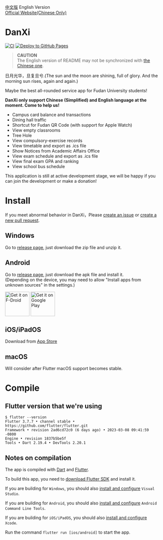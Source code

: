 [中文版](README.md) English Version  
[Official Website(Chinese Only)](https://danxi.fduhole.com)

[//]: # (# Maintenance Notice)

[//]: # ()

[//]: # (As the Flutter framework has shown incompatibility, instability, and low performance in our)

[//]: # (development, DanXi-Dev officially decided to abandon Flutter and move to Android and iOS native)

[//]: # (development on July 20, 2022.)

[//]: # ()

[//]: # (This repository will only be updated for maintenance purposes. You can browse new)

[//]: # (repository [here &#40;for Android&#41;]&#40;https://github.com/DanXi-Dev/DanXi-NG&#41;)

[//]: # (and [here &#40;for iOS, not public for secure reasons&#41;]&#40;https://github.com/DanXi-Dev/DanXi-Swift&#41;.)

# DanXi

[![CI](https://github.com/DanXi-Dev/DanXi/actions/workflows/ci_ios.yml/badge.svg)](https://github.com/DanXi-Dev/DanXi/actions/workflows/ci_ios.yml)
[![Deploy to GitHub Pages](https://github.com/DanXi-Dev/DanXi/actions/workflows/deploy_to_gh-pages.yml/badge.svg)](https://github.com/DanXi-Dev/DanXi/actions/workflows/deploy_to_gh-pages.yml)

> **CAUTION**   
> The English version of README may not be synchronized with [the Chinese one](README.md).

日月光华，旦复旦兮.(The sun and the moon are shining, full of glory. And the morning sun rises, again and
again.)

Maybe the best all-rounded service app for Fudan University students!

**DanXi only support Chinese (Simplified) and English language at the moment. Come to help us!**

- Campus card balance and transactions
- Dining hall traffic
- Shortcut for Fudan QR Code (with support for Apple Watch)
- View empty classrooms
- Tree Hole
- View compulsory-exercise records
- View timetable and export as .ics file
- Show Notices from Academic Affairs Office
- View exam schedule and export as .ics file
- View final exam GPA and ranking
- View school bus schedule

This application is still at active development stage, we will be happy if you can join the development or make a donation!

# Install
If you meet abnormal behavior in DanXi，Please [create an issue](https://github.com/w568w/DanXi/issues/new/choose) or [create a new pull request](https://github.com/w568w/DanXi/compare).
## Windows
Go to [release page](https://github.com/w568w/DanXi/releases), just download the zip file and unzip it.   

## Android
Go to [release page](https://github.com/w568w/DanXi/releases), just download the apk file and install it.   
(Depending on the device, you may need to allow "Install apps from unknown sources" in the settings.)  

[<img src="https://fdroid.gitlab.io/artwork/badge/get-it-on.png"
     alt="Get it on F-Droid"
     height="80">](https://f-droid.org/packages/io.github.danxi_dev.dan_xi/)
[<img src="https://play.google.com/intl/en_us/badges/images/generic/en-play-badge.png"
     alt="Get it on Google Play"
     height="80">](https://play.google.com/store/apps/details?id=io.github.danxi_dev.dan_xi)

## iOS/iPadOS
Download from [App Store](https://apps.apple.com/us/app/旦夕/id1568629997)

## macOS 
Will consider after Flutter macOS support becomes stable.

# Compile
## Flutter version that we're using

```shell script
$ flutter --version
Flutter 3.7.7 • channel stable • https://github.com/flutter/flutter.git
Framework • revision 2ad6cd72c0 (6 days ago) • 2023-03-08 09:41:59 -0800
Engine • revision 1837b5be5f
Tools • Dart 2.19.4 • DevTools 2.20.1
```
## Notes on compilation
The app is compiled with [Dart](https://dart.dev/) and [Flutter](https://flutter.dev/).  
  
To build this app, you need to [download Flutter SDK](https://flutter.dev/docs/get-started/install) and install it.    
  
If you are building for `Windows`, you should also [install and configure](https://visualstudio.microsoft.com/downloads/) `Visual Studio`.    
  
If you are building for `Android`, you should also [install and configure](https://developer.android.com/studio) `Android Command Line Tools`.   

If you are building for `iOS/iPadOS`, you should also [install and configure](https://apps.apple.com/cn/app/xcode/id497799835) `Xcode`.  

Run the command `flutter run [ios/android]` to start the app.
